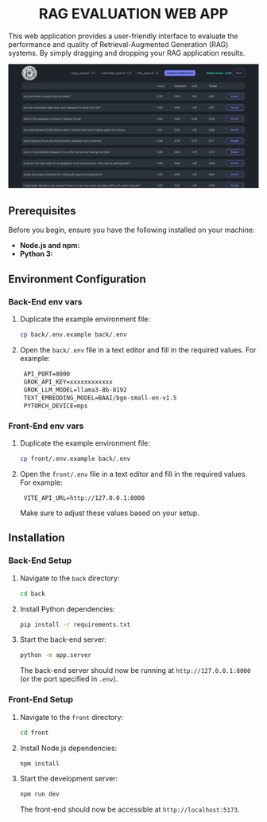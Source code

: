 <div align="center">
  <h1>RAG EVALUATION WEB APP</h1>
</div>

This web application provides a user-friendly interface to evaluate the performance and quality of Retrieval-Augmented Generation (RAG) systems. By simply dragging and dropping your RAG application results.

<p align="center"><img width=900 src="screenshot.png"/></p>

## Prerequisites

Before you begin, ensure you have the following installed on your machine:

- **Node.js and npm:**  
- **Python 3:**  

## Environment Configuration

### Back-End env vars

1. Duplicate the example environment file:
   ```bash
   cp back/.env.example back/.env
   ```
   
2. Open the `back/.env` file in a text editor and fill in the required values. For example:
   ```
    API_PORT=8000
    GROK_API_KEY=xxxxxxxxxxxx
    GROK_LLM_MODEL=llama3-8b-8192
    TEXT_EMBEDDING_MODEL=BAAI/bge-small-en-v1.5
    PYTORCH_DEVICE=mps
   ```

### Front-End env vars

1. Duplicate the example environment file:
   ```bash
   cp front/.env.example back/.env
   ```
   
2. Open the `front/.env` file in a text editor and fill in the required values. For example:
   ```
    VITE_API_URL=http://127.0.0.1:8000
   ```

   Make sure to adjust these values based on your setup.

## Installation

### Back-End Setup

1. Navigate to the `back` directory:
   ```bash
   cd back
   ```
   
2. Install Python dependencies:
   ```bash
   pip install -r requirements.txt
   ```
   
4. Start the back-end server:
   ```bash
   python -m app.server
   ```
   
   The back-end server should now be running at `http://127.0.0.1:8000` (or the port specified in `.env`).

### Front-End Setup

1. Navigate to the `front` directory:
   ```bash
   cd front
   ```
   
2. Install Node.js dependencies:
   ```bash
   npm install
   ```
   
3. Start the development server:
   ```bash
   npm run dev
   ```
   
   The front-end should now be accessible at `http://localhost:5173`.
